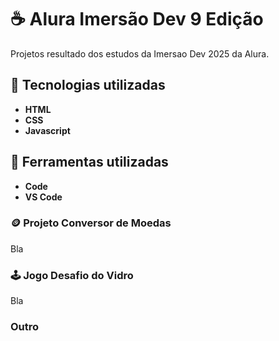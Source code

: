 # :coffee: Alura Imersão Dev 9 Edição 
Projetos resultado dos estudos da Imersao Dev 2025 da Alura.

## :rocket: Tecnologias utilizadas
- **HTML**
- **CSS**
- **Javascript**

## :toolbox: Ferramentas utilizadas
- **Code**
- **VS Code**

### :coin: Projeto Conversor de Moedas 
Bla

### :joystick: Jogo Desafio do Vidro 
Bla

### Outro
